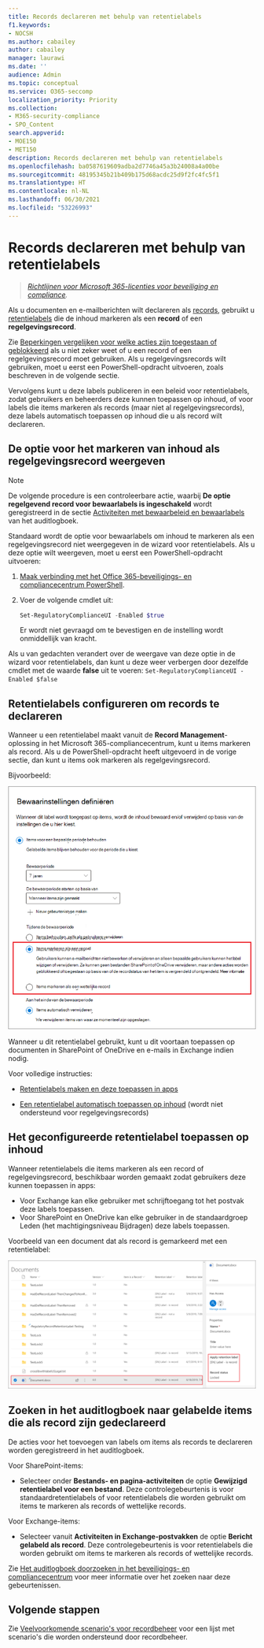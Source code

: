 ```yaml
---
title: Records declareren met behulp van retentielabels
f1.keywords:
- NOCSH
ms.author: cabailey
author: cabailey
manager: laurawi
ms.date: ''
audience: Admin
ms.topic: conceptual
ms.service: O365-seccomp
localization_priority: Priority
ms.collection:
- M365-security-compliance
- SPO_Content
search.appverid:
- MOE150
- MET150
description: Records declareren met behulp van retentielabels
ms.openlocfilehash: ba0587619609adba2d7746a45a3b24008a4a00be
ms.sourcegitcommit: 48195345b21b409b175d68acdc25d9f2fc4fc5f1
ms.translationtype: HT
ms.contentlocale: nl-NL
ms.lasthandoff: 06/30/2021
ms.locfileid: "53226993"
---
```

# <a name="declare-records-by-using-retention-labels"></a>Records declareren met behulp van retentielabels

>*[Richtlijnen voor Microsoft 365-licenties voor beveiliging en compliance](/office365/servicedescriptions/microsoft-365-service-descriptions/microsoft-365-tenantlevel-services-licensing-guidance/microsoft-365-security-compliance-licensing-guidance).*

Als u documenten en e-mailberichten wilt declareren als [records](records-management.md#records), gebruikt u [retentielabels](retention.md#retention-labels) die de inhoud markeren als een **record** of een **regelgevingsrecord**.

Zie [Beperkingen vergelijken voor welke acties zijn toegestaan of geblokkeerd](records-management.md#compare-restrictions-for-what-actions-are-allowed-or-blocked) als u niet zeker weet of u een record of een regelgevingsrecord moet gebruiken. Als u regelgevingsrecords wilt gebruiken, moet u eerst een PowerShell-opdracht uitvoeren, zoals beschreven in de volgende sectie.

Vervolgens kunt u deze labels publiceren in een beleid voor retentielabels, zodat gebruikers en beheerders deze kunnen toepassen op inhoud, of voor labels die items markeren als records (maar niet al regelgevingsrecords), deze labels automatisch toepassen op inhoud die u als record wilt declareren.

## <a name="how-to-display-the-option-to-mark-content-as-a-regulatory-record"></a>De optie voor het markeren van inhoud als regelgevingsrecord weergeven

> [!NOTE]
> De volgende procedure is een controleerbare actie, waarbij **De optie regelgevend record voor bewaarlabels is ingeschakeld** wordt geregistreerd in de sectie [Activiteiten met bewaarbeleid en bewaarlabels](search-the-audit-log-in-security-and-compliance.md#retention-policy-and-retention-label-activities) van het auditlogboek.

Standaard wordt de optie voor bewaarlabels om inhoud te markeren als een regelgevingsrecord niet weergegeven in de wizard voor retentielabels. Als u deze optie wilt weergeven, moet u eerst een PowerShell-opdracht uitvoeren:

1. [Maak verbinding met het Office 365-beveiligings- en compliancecentrum PowerShell](/powershell/exchange/office-365-scc/connect-to-scc-powershell/connect-to-scc-powershell).

2. Voer de volgende cmdlet uit:

    ```powershell
    Set-RegulatoryComplianceUI -Enabled $true
    ````

    Er wordt niet gevraagd om te bevestigen en de instelling wordt onmiddellijk van kracht.

Als u van gedachten verandert over de weergave van deze optie in de wizard voor retentielabels, dan kunt u deze weer verbergen door dezelfde cmdlet met de waarde **false** uit te voeren: `Set-RegulatoryComplianceUI -Enabled $false`

## <a name="configuring-retention-labels-to-declare-records"></a>Retentielabels configureren om records te declareren

Wanneer u een retentielabel maakt vanuit de **Record Management**-oplossing in het Microsoft 365-compliancecentrum, kunt u items markeren als record. Als u de PowerShell-opdracht heeft uitgevoerd in de vorige sectie, dan kunt u items ook markeren als regelgevingsrecord.

Bijvoorbeeld:

![Een retentielabel configureren om inhoud te markeren als een record of regelgeving](../media/recordversioning6.png)

Wanneer u dit retentielabel gebruikt, kunt u dit voortaan toepassen op documenten in SharePoint of OneDrive en e-mails in Exchange indien nodig.

Voor volledige instructies:

- [Retentielabels maken en deze toepassen in apps](create-apply-retention-labels.md)

- [Een retentielabel automatisch toepassen op inhoud](apply-retention-labels-automatically.md) (wordt niet ondersteund voor regelgevingsrecords)


## <a name="applying-the-configured-retention-label-to-content"></a>Het geconfigureerde retentielabel toepassen op inhoud

Wanneer retentielabels die items markeren als een record of regelgevingsrecord, beschikbaar worden gemaakt zodat gebruikers deze kunnen toepassen in apps:

- Voor Exchange kan elke gebruiker met schrijftoegang tot het postvak deze labels toepassen.
- Voor SharePoint en OneDrive kan elke gebruiker in de standaardgroep Leden (het machtigingsniveau Bijdragen) deze labels toepassen.

Voorbeeld van een document dat als record is gemarkeerd met een retentielabel:

![Detailvenster voor document met recordlabel](../media/recordversioning7.png)

## <a name="searching-the-audit-log-for-labeled-items-that-were-declared-records"></a>Zoeken in het auditlogboek naar gelabelde items die als record zijn gedeclareerd

De acties voor het toevoegen van labels om items als records te declareren worden geregistreerd in het auditlogboek.

Voor SharePoint-items:
- Selecteer onder **Bestands- en pagina-activiteiten** de optie **Gewijzigd retentielabel voor een bestand**. Deze controlegebeurtenis is voor standaardretentielabels of voor retentielabels die worden gebruikt om items te markeren als records of wettelijke records.

Voor Exchange-items:
- Selecteer vanuit **Activiteiten in Exchange-postvakken** de optie **Bericht gelabeld als record**. Deze controlegebeurtenis is voor retentielabels die worden gebruikt om items te markeren als records of wettelijke records.

Zie [Het auditlogboek doorzoeken in het beveiligings- en compliancecentrum](search-the-audit-log-in-security-and-compliance.md#file-and-page-activities) voor meer informatie over het zoeken naar deze gebeurtenissen.

## <a name="next-steps"></a>Volgende stappen

Zie [Veelvoorkomende scenario's voor recordbeheer](get-started-with-records-management.md#common-scenarios-for-records-management) voor een lijst met scenario's die worden ondersteund door recordbeheer.

